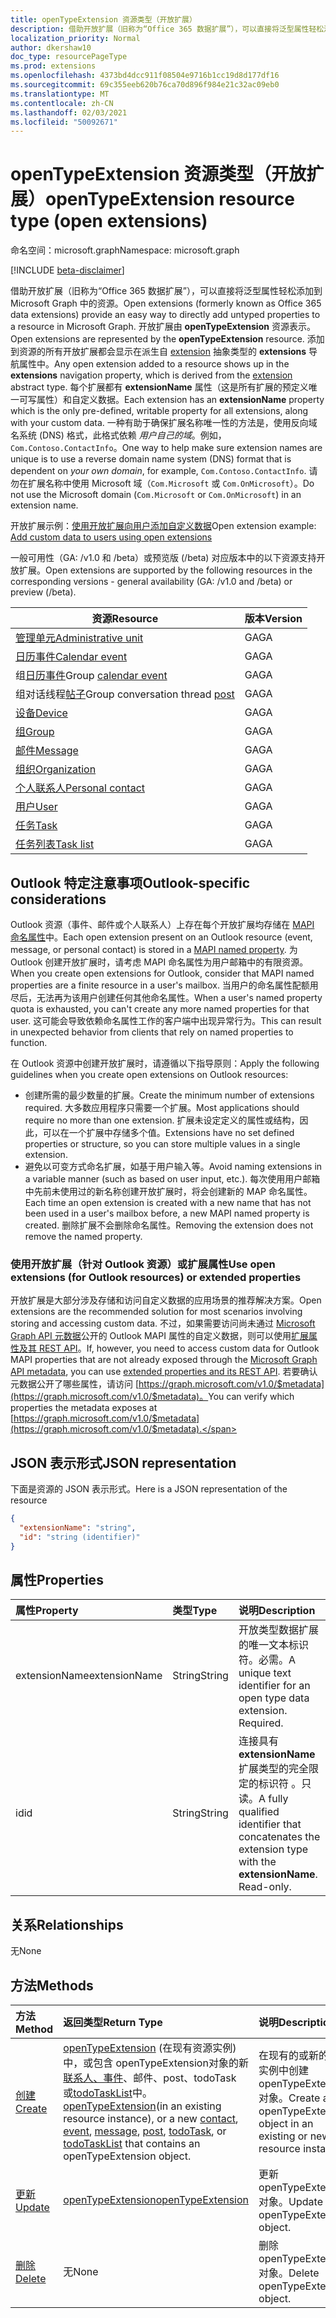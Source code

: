 ```yaml
---
title: openTypeExtension 资源类型（开放扩展）
description: 借助开放扩展（旧称为“Office 365 数据扩展”），可以直接将泛型属性轻松添加到 Microsoft Graph 中的资源。
localization_priority: Normal
author: dkershaw10
doc_type: resourcePageType
ms.prod: extensions
ms.openlocfilehash: 4373bd4dcc911f08504e9716b1cc19d8d177df16
ms.sourcegitcommit: 69c355eeb620b76ca70d896f984e21c32ac09eb0
ms.translationtype: MT
ms.contentlocale: zh-CN
ms.lasthandoff: 02/03/2021
ms.locfileid: "50092671"
---
```

# <a name="opentypeextension-resource-type-open-extensions"></a><span data-ttu-id="4fea3-103">openTypeExtension 资源类型（开放扩展）</span><span class="sxs-lookup"><span data-stu-id="4fea3-103">openTypeExtension resource type (open extensions)</span></span>

<span data-ttu-id="4fea3-104">命名空间：microsoft.graph</span><span class="sxs-lookup"><span data-stu-id="4fea3-104">Namespace: microsoft.graph</span></span>

[!INCLUDE [beta-disclaimer](../../includes/beta-disclaimer.md)]

<span data-ttu-id="4fea3-105">借助开放扩展（旧称为“Office 365 数据扩展”），可以直接将泛型属性轻松添加到 Microsoft Graph 中的资源。</span><span class="sxs-lookup"><span data-stu-id="4fea3-105">Open extensions (formerly known as Office 365 data extensions) provide an easy way to directly add untyped properties to a resource in Microsoft Graph.</span></span>
<span data-ttu-id="4fea3-106">开放扩展由 **openTypeExtension** 资源表示。</span><span class="sxs-lookup"><span data-stu-id="4fea3-106">Open extensions are represented by the **openTypeExtension** resource.</span></span> <span data-ttu-id="4fea3-107">添加到资源的所有开放扩展都会显示在派生自 [extension](extension.md) 抽象类型的 **extensions** 导航属性中。</span><span class="sxs-lookup"><span data-stu-id="4fea3-107">Any open extension added to a resource shows up in the **extensions** navigation property, which is derived from the [extension](extension.md) abstract type.</span></span>  <span data-ttu-id="4fea3-108">每个扩展都有 **extensionName** 属性（这是所有扩展的预定义唯一可写属性）和自定义数据。</span><span class="sxs-lookup"><span data-stu-id="4fea3-108">Each extension has an **extensionName** property which is the only pre-defined, writable property for all extensions, along with your custom data.</span></span> <span data-ttu-id="4fea3-109">一种有助于确保扩展名称唯一性的方法是，使用反向域名系统 (DNS) 格式，此格式依赖 _用户自己的域_。例如，`Com.Contoso.ContactInfo`。</span><span class="sxs-lookup"><span data-stu-id="4fea3-109">One way to help make sure extension names are unique is to use a reverse domain name system (DNS) format that is dependent on _your own domain_, for example, `Com.Contoso.ContactInfo`.</span></span> <span data-ttu-id="4fea3-110">请勿在扩展名称中使用 Microsoft 域（`Com.Microsoft` 或 `Com.OnMicrosoft`）。</span><span class="sxs-lookup"><span data-stu-id="4fea3-110">Do not use the Microsoft domain (`Com.Microsoft` or `Com.OnMicrosoft`) in an extension name.</span></span>

<span data-ttu-id="4fea3-111">开放扩展示例：[使用开放扩展向用户添加自定义数据](/graph/extensibility-open-users)</span><span class="sxs-lookup"><span data-stu-id="4fea3-111">Open extension example: [Add custom data to users using open extensions](/graph/extensibility-open-users)</span></span>

<span data-ttu-id="4fea3-112">一般可用性（GA: /v1.0 和 /beta）或预览版 (/beta) 对应版本中的以下资源支持开放扩展。</span><span class="sxs-lookup"><span data-stu-id="4fea3-112">Open extensions are supported by the following resources in the corresponding versions - general availability (GA: /v1.0 and /beta) or preview (/beta).</span></span>

| <span data-ttu-id="4fea3-113">资源</span><span class="sxs-lookup"><span data-stu-id="4fea3-113">Resource</span></span> | <span data-ttu-id="4fea3-114">版本</span><span class="sxs-lookup"><span data-stu-id="4fea3-114">Version</span></span> |
|---------------|-------|
| [<span data-ttu-id="4fea3-115">管理单元</span><span class="sxs-lookup"><span data-stu-id="4fea3-115">Administrative unit</span></span>](administrativeunit.md)  | <span data-ttu-id="4fea3-116">GA</span><span class="sxs-lookup"><span data-stu-id="4fea3-116">GA</span></span> |
| [<span data-ttu-id="4fea3-117">日历事件</span><span class="sxs-lookup"><span data-stu-id="4fea3-117">Calendar event</span></span>](event.md) | <span data-ttu-id="4fea3-118">GA</span><span class="sxs-lookup"><span data-stu-id="4fea3-118">GA</span></span> |
| <span data-ttu-id="4fea3-119">组[日历事件](event.md)</span><span class="sxs-lookup"><span data-stu-id="4fea3-119">Group [calendar event](event.md)</span></span> | <span data-ttu-id="4fea3-120">GA</span><span class="sxs-lookup"><span data-stu-id="4fea3-120">GA</span></span> |
| <span data-ttu-id="4fea3-121">组对话线程[帖子](post.md)</span><span class="sxs-lookup"><span data-stu-id="4fea3-121">Group conversation thread [post](post.md)</span></span> | <span data-ttu-id="4fea3-122">GA</span><span class="sxs-lookup"><span data-stu-id="4fea3-122">GA</span></span> |
| [<span data-ttu-id="4fea3-123">设备</span><span class="sxs-lookup"><span data-stu-id="4fea3-123">Device</span></span>](device.md) | <span data-ttu-id="4fea3-124">GA</span><span class="sxs-lookup"><span data-stu-id="4fea3-124">GA</span></span> |
| [<span data-ttu-id="4fea3-125">组</span><span class="sxs-lookup"><span data-stu-id="4fea3-125">Group</span></span>](group.md) | <span data-ttu-id="4fea3-126">GA</span><span class="sxs-lookup"><span data-stu-id="4fea3-126">GA</span></span> |
| [<span data-ttu-id="4fea3-127">邮件</span><span class="sxs-lookup"><span data-stu-id="4fea3-127">Message</span></span>](message.md) | <span data-ttu-id="4fea3-128">GA</span><span class="sxs-lookup"><span data-stu-id="4fea3-128">GA</span></span> |
| [<span data-ttu-id="4fea3-129">组织</span><span class="sxs-lookup"><span data-stu-id="4fea3-129">Organization</span></span>](organization.md) | <span data-ttu-id="4fea3-130">GA</span><span class="sxs-lookup"><span data-stu-id="4fea3-130">GA</span></span> |
| [<span data-ttu-id="4fea3-131">个人联系人</span><span class="sxs-lookup"><span data-stu-id="4fea3-131">Personal contact</span></span>](contact.md) | <span data-ttu-id="4fea3-132">GA</span><span class="sxs-lookup"><span data-stu-id="4fea3-132">GA</span></span> |
| [<span data-ttu-id="4fea3-133">用户</span><span class="sxs-lookup"><span data-stu-id="4fea3-133">User</span></span>](user.md) | <span data-ttu-id="4fea3-134">GA</span><span class="sxs-lookup"><span data-stu-id="4fea3-134">GA</span></span> |
| [<span data-ttu-id="4fea3-135">任务</span><span class="sxs-lookup"><span data-stu-id="4fea3-135">Task</span></span>](todotask.md)  | <span data-ttu-id="4fea3-136">GA</span><span class="sxs-lookup"><span data-stu-id="4fea3-136">GA</span></span> ||
| [<span data-ttu-id="4fea3-137">任务列表</span><span class="sxs-lookup"><span data-stu-id="4fea3-137">Task list</span></span>](todotasklist.md)  | <span data-ttu-id="4fea3-138">GA</span><span class="sxs-lookup"><span data-stu-id="4fea3-138">GA</span></span> ||

## <a name="outlook-specific-considerations"></a><span data-ttu-id="4fea3-139">Outlook 特定注意事项</span><span class="sxs-lookup"><span data-stu-id="4fea3-139">Outlook-specific considerations</span></span>

<span data-ttu-id="4fea3-140">Outlook 资源（事件、邮件或个人联系人）上存在每个开放扩展均存储在 [MAPI 命名属性](/office/client-developer/outlook/mapi/mapi-named-properties)中。</span><span class="sxs-lookup"><span data-stu-id="4fea3-140">Each open extension present on an Outlook resource (event, message, or personal contact) is stored in a [MAPI named property](/office/client-developer/outlook/mapi/mapi-named-properties).</span></span> <span data-ttu-id="4fea3-141">为 Outlook 创建开放扩展时，请考虑 MAPI 命名属性为用户邮箱中的有限资源。</span><span class="sxs-lookup"><span data-stu-id="4fea3-141">When you create open extensions for Outlook, consider that MAPI named properties are a finite resource in a user's mailbox.</span></span> <span data-ttu-id="4fea3-142">当用户的命名属性配额用尽后，无法再为该用户创建任何其他命名属性。</span><span class="sxs-lookup"><span data-stu-id="4fea3-142">When a user's named property quota is exhausted, you can't create any more named properties for that user.</span></span> <span data-ttu-id="4fea3-143">这可能会导致依赖命名属性工作的客户端中出现异常行为。</span><span class="sxs-lookup"><span data-stu-id="4fea3-143">This can result in unexpected behavior from clients that rely on named properties to function.</span></span>

<span data-ttu-id="4fea3-144">在 Outlook 资源中创建开放扩展时，请遵循以下指导原则：</span><span class="sxs-lookup"><span data-stu-id="4fea3-144">Apply the following guidelines when you create open extensions on Outlook resources:</span></span>

- <span data-ttu-id="4fea3-145">创建所需的最少数量的扩展。</span><span class="sxs-lookup"><span data-stu-id="4fea3-145">Create the minimum number of extensions required.</span></span> <span data-ttu-id="4fea3-146">大多数应用程序只需要一个扩展。</span><span class="sxs-lookup"><span data-stu-id="4fea3-146">Most applications should require no more than one extension.</span></span> <span data-ttu-id="4fea3-147">扩展未设定定义的属性或结构，因此，可以在一个扩展中存储多个值。</span><span class="sxs-lookup"><span data-stu-id="4fea3-147">Extensions have no set defined properties or structure, so you can store multiple values in a single extension.</span></span>
- <span data-ttu-id="4fea3-148">避免以可变方式命名扩展，如基于用户输入等。</span><span class="sxs-lookup"><span data-stu-id="4fea3-148">Avoid naming extensions in a variable manner (such as based on user input, etc.).</span></span> <span data-ttu-id="4fea3-149">每次使用用户邮箱中先前未使用过的新名称创建开放扩展时，将会创建新的 MAP 命名属性。</span><span class="sxs-lookup"><span data-stu-id="4fea3-149">Each time an open extension is created with a new name that has not been used in a user's mailbox before, a new MAPI named property is created.</span></span> <span data-ttu-id="4fea3-150">删除扩展不会删除命名属性。</span><span class="sxs-lookup"><span data-stu-id="4fea3-150">Removing the extension does not remove the named property.</span></span>

### <a name="use-open-extensions-for-outlook-resources-or-extended-properties"></a><span data-ttu-id="4fea3-151">使用开放扩展（针对 Outlook 资源）或扩展属性</span><span class="sxs-lookup"><span data-stu-id="4fea3-151">Use open extensions (for Outlook resources) or extended properties</span></span>

<span data-ttu-id="4fea3-152">开放扩展是大部分涉及存储和访问自定义数据的应用场景的推荐解决方案。</span><span class="sxs-lookup"><span data-stu-id="4fea3-152">Open extensions are the recommended solution for most scenarios involving storing and accessing custom data.</span></span> <span data-ttu-id="4fea3-153">不过，如果需要访问尚未通过 [Microsoft Graph API 元数据](../index.md)公开的 Outlook MAPI 属性的自定义数据，则可以使用[扩展属性及其 REST API](extended-properties-overview.md)。</span><span class="sxs-lookup"><span data-stu-id="4fea3-153">If, however, you need to access custom data for Outlook MAPI properties that are not already exposed through the [Microsoft Graph API metadata](../index.md), you can use [extended properties and its REST API](extended-properties-overview.md).</span></span> <span data-ttu-id="4fea3-154">若要确认元数据公开了哪些属性，请访问 [https://graph.microsoft.com/v1.0/$metadata](https://graph.microsoft.com/v1.0/$metadata)。</span><span class="sxs-lookup"><span data-stu-id="4fea3-154">You can verify which properties the metadata exposes at [https://graph.microsoft.com/v1.0/$metadata](https://graph.microsoft.com/v1.0/$metadata).</span></span>

## <a name="json-representation"></a><span data-ttu-id="4fea3-155">JSON 表示形式</span><span class="sxs-lookup"><span data-stu-id="4fea3-155">JSON representation</span></span>

<span data-ttu-id="4fea3-156">下面是资源的 JSON 表示形式。</span><span class="sxs-lookup"><span data-stu-id="4fea3-156">Here is a JSON representation of the resource</span></span>

<!-- {
  "blockType": "resource",
  "optionalProperties": [

  ],
  "@odata.type": "microsoft.graph.openTypeExtension"
}-->

```json
{
  "extensionName": "string",
  "id": "string (identifier)"
}
```

## <a name="properties"></a><span data-ttu-id="4fea3-157">属性</span><span class="sxs-lookup"><span data-stu-id="4fea3-157">Properties</span></span>

| <span data-ttu-id="4fea3-158">属性</span><span class="sxs-lookup"><span data-stu-id="4fea3-158">Property</span></span> | <span data-ttu-id="4fea3-159">类型</span><span class="sxs-lookup"><span data-stu-id="4fea3-159">Type</span></span> | <span data-ttu-id="4fea3-160">说明</span><span class="sxs-lookup"><span data-stu-id="4fea3-160">Description</span></span> |
|:---------------|:--------|:----------|
|<span data-ttu-id="4fea3-161">extensionName</span><span class="sxs-lookup"><span data-stu-id="4fea3-161">extensionName</span></span>|<span data-ttu-id="4fea3-162">String</span><span class="sxs-lookup"><span data-stu-id="4fea3-162">String</span></span>|<span data-ttu-id="4fea3-p106">开放类型数据扩展的唯一文本标识符。必需。</span><span class="sxs-lookup"><span data-stu-id="4fea3-p106">A unique text identifier for an open type data extension. Required.</span></span>|
|<span data-ttu-id="4fea3-165">id</span><span class="sxs-lookup"><span data-stu-id="4fea3-165">id</span></span>|<span data-ttu-id="4fea3-166">String</span><span class="sxs-lookup"><span data-stu-id="4fea3-166">String</span></span>| <span data-ttu-id="4fea3-p107">连接具有 **extensionName** 扩展类型的完全限定的标识符 。只读。</span><span class="sxs-lookup"><span data-stu-id="4fea3-p107">A fully qualified identifier that concatenates the extension type with the **extensionName**. Read-only.</span></span>|

## <a name="relationships"></a><span data-ttu-id="4fea3-169">关系</span><span class="sxs-lookup"><span data-stu-id="4fea3-169">Relationships</span></span>

<span data-ttu-id="4fea3-170">无</span><span class="sxs-lookup"><span data-stu-id="4fea3-170">None</span></span>

## <a name="methods"></a><span data-ttu-id="4fea3-171">方法</span><span class="sxs-lookup"><span data-stu-id="4fea3-171">Methods</span></span>

| <span data-ttu-id="4fea3-172">方法</span><span class="sxs-lookup"><span data-stu-id="4fea3-172">Method</span></span> | <span data-ttu-id="4fea3-173">返回类型</span><span class="sxs-lookup"><span data-stu-id="4fea3-173">Return Type</span></span> | <span data-ttu-id="4fea3-174">说明</span><span class="sxs-lookup"><span data-stu-id="4fea3-174">Description</span></span> |
|:---------------|:--------|:----------|
|[<span data-ttu-id="4fea3-175">创建</span><span class="sxs-lookup"><span data-stu-id="4fea3-175">Create</span></span>](../api/opentypeextension-post-opentypeextension.md) | <span data-ttu-id="4fea3-176">[openTypeExtension](opentypeextension.md) (在现有资源实例) 中，或包含 openTypeExtension[](event.md)对象[](message.md)的新[联系人、事件](contact.md)、邮件、post、todoTask 或[todoTaskList](todotasklist.md)中。 [](post.md) [](todotask.md)</span><span class="sxs-lookup"><span data-stu-id="4fea3-176">[openTypeExtension](opentypeextension.md)(in an existing resource instance), or a new [contact](contact.md), [event](event.md), [message](message.md), [post](post.md), [todoTask](todotask.md), or [todoTaskList](todotasklist.md) that contains an openTypeExtension object.</span></span> | <span data-ttu-id="4fea3-177">在现有的或新的资源实例中创建 openTypeExtension 对象。</span><span class="sxs-lookup"><span data-stu-id="4fea3-177">Create an openTypeExtension object in an existing or new resource instance.</span></span>||[<span data-ttu-id="4fea3-178">获取</span><span class="sxs-lookup"><span data-stu-id="4fea3-178">Get</span></span>](../api/opentypeextension-get.md) | [<span data-ttu-id="4fea3-179">openTypeExtension</span><span class="sxs-lookup"><span data-stu-id="4fea3-179">openTypeExtension</span></span>](opentypeextension.md) |<span data-ttu-id="4fea3-180">读取 openTypeExtension 对象的属性和关系。</span><span class="sxs-lookup"><span data-stu-id="4fea3-180">Read properties and relationships of openTypeExtension object.</span></span>|
|[<span data-ttu-id="4fea3-181">更新</span><span class="sxs-lookup"><span data-stu-id="4fea3-181">Update</span></span>](../api/opentypeextension-update.md) | [<span data-ttu-id="4fea3-182">openTypeExtension</span><span class="sxs-lookup"><span data-stu-id="4fea3-182">openTypeExtension</span></span>](opentypeextension.md) |<span data-ttu-id="4fea3-183">更新 openTypeExtension 对象。</span><span class="sxs-lookup"><span data-stu-id="4fea3-183">Update openTypeExtension object.</span></span> |
|[<span data-ttu-id="4fea3-184">删除</span><span class="sxs-lookup"><span data-stu-id="4fea3-184">Delete</span></span>](../api/opentypeextension-delete.md) | <span data-ttu-id="4fea3-185">无</span><span class="sxs-lookup"><span data-stu-id="4fea3-185">None</span></span> |<span data-ttu-id="4fea3-186">删除 openTypeExtension 对象。</span><span class="sxs-lookup"><span data-stu-id="4fea3-186">Delete openTypeExtension object.</span></span> |

<!-- uuid: 8fcb5dbc-d5aa-4681-8e31-b001d5168d79
2015-10-25 14:57:30 UTC -->
<!--
{
  "type": "#page.annotation",
  "description": "openTypeExtension resource",
  "keywords": "",
  "section": "documentation",
  "tocPath": "",
  "suppressions": []
}
-->
